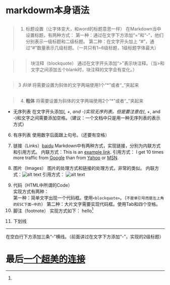 # markdowm本身语法
##
>1. 标题设置（让字体变大，和word的标题意思一样）
在Markdown当中设置标题，有两种方式：
第一种：通过在文字下方添加“=”和“-”，他们分别表示一级标题和二级标题。
第二种：在文字开头加上 “#”，通过“#”数量表示几级标题。（一共只有1~6级标题，1级标题字体最大）
##
> >块注释（blockquote）
通过在文字开头添加“>”表示块注释。（当>和文字之间添加五个blank时，块注释的文字会有变化。）
##
>3 *斜体*
将需要设置为斜体的文字两端使用1个“*”或者“_”夹起来

##
>4. **粗体**
将需要设置为斜体的文字两端使用2个“*”或者“_”夹起来

* 无序列表
在文字开头添加(*, +, and -)实现无序列表。但是要注意在(*, +, and -)和文字之间需要添加空格。（建议：一个文档中只是用一种无序列表的表示方式）

6. 有序列表
使用数字后面跟上句号。（还要有空格）

7. 链接（Links）[baidu](http://baidu.com/)
Markdown中有两种方式，实现链接，分别为内联方式和引用方式。
内联方式：This is an [example link](http://example.com/).
引用方式：
I get 10 times more traffic from [Google][1] than from [Yahoo][2] or [MSN][3].  

[1]: http://google.com/        "Google" 
[2]: http://search.yahoo.com/  "Yahoo Search" 
[3]: http://search.msn.com/    "MSN Search"
 

8. 图片（Images）
图片的处理方式和链接的处理方式，非常的类似。
内联方式：![alt text](https://timgsa.baidu.com/timg?image&quality=80&size=b10000_10000&sec=1468300248297&di=cc8cf51bc150b665e8da78604437197c&imgtype=jpg&src=http%3A%2F%2Fimg04.tooopen.com%2Fimages%2F20131017%2Fsy_42787413252.jpg "这是一张图片")
引用方式：
![alt text][id] 

[id]: /path/to/img.jpg "Title"

9. 代码（HTML中所谓的Code）<br>
实现方式有两种：<br>
第一种：简单文字出现一个代码框。使用`<blockquote>`。（`不是单引号而是左上角的ESC下面~中的`）
第二种：大片文字需要实现代码框。使用Tab和四个空格。
10. 脚注（footnote）
实现方式如下：
hello[^hello]


[^hello]: 



11. 下划线

---

在空白行下方添加三条“-”横线。（前面讲过在文字下方添加“-”，实现的2级标题）

# 最后[一个超美的连接](https://www.zybuluo.com/)


